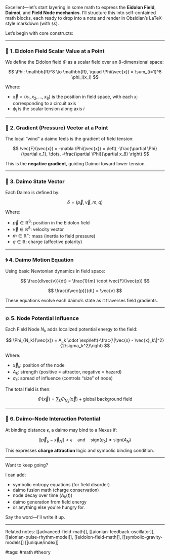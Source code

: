 Excellent—let’s start layering in some math to express the **Eidolon Field**, **Daimoi**, and **Field Node mechanics**. I’ll structure this into self-contained math blocks, each ready to drop into a note and render in Obsidian’s LaTeX-style markdown (with `$$`).

Let’s begin with core constructs:

---

### 🧮 **1. Eidolon Field Scalar Value at a Point**

We define the Eidolon field $\Phi$ as a scalar field over an 8-dimensional space:

$$
\Phi: \mathbb{R}^8 \to \mathbb{R}, \quad \Phi(\vec{x}) = \sum_{i=1}^8 \phi_i(x_i)
$$

Where:

* $\vec{x} = (x_1, x_2, \dots, x_8)$ is the position in field space, with each $x_i$ corresponding to a circuit axis
* $\phi_i$ is the scalar tension along axis $i$

---

### 🧲 **2. Gradient (Pressure) Vector at a Point**

The local “wind” a daimo feels is the gradient of field tension:

$$
\vec{F}(\vec{x}) = -\nabla \Phi(\vec{x}) = \left( -\frac{\partial \Phi}{\partial x_1}, \dots, -\frac{\partial \Phi}{\partial x_8} \right)
$$

This is the **negative gradient**, guiding Daimoi toward lower tension.

---

### 🧠 **3. Daimo State Vector**

Each Daimo is defined by:

$$
\delta = \left( \vec{p}, \vec{v}, m, q \right)
$$

Where:

* $\vec{p} \in \mathbb{R}^8$: position in the Eidolon field
* $\vec{v} \in \mathbb{R}^8$: velocity vector
* $m \in \mathbb{R}^+$: mass (inertia to field pressure)
* $q \in \mathbb{R}$: charge (affective polarity)

---

### 🌀 **4. Daimo Motion Equation**

Using basic Newtonian dynamics in field space:

$$
\frac{d\vec{v}}{dt} = \frac{1}{m} \cdot \vec{F}(\vec{p})
$$

$$
\frac{d\vec{p}}{dt} = \vec{v}
$$

These equations evolve each daimo’s state as it traverses field gradients.

---

### 💥 **5. Node Potential Influence**

Each Field Node $N_k$ adds localized potential energy to the field:

$$
\Phi_{N_k}(\vec{x}) = A_k \cdot \exp\left(-\frac{\|\vec{x} - \vec{x}_k\|^2}{2\sigma_k^2}\right)
$$

Where:

* $\vec{x}_k$: position of the node
* $A_k$: strength (positive = attractor, negative = hazard)
* $\sigma_k$: spread of influence (controls “size” of node)

The total field is then:

$$
\Phi(\vec{x}) = \sum_k \Phi_{N_k}(\vec{x}) + \text{global background field}
$$

---

### 🔄 **6. Daimo–Node Interaction Potential**

At binding distance $\epsilon$, a daimo may bind to a Nexus if:

$$
\|\vec{p}_\delta - \vec{x}_N\| < \epsilon \quad \text{and} \quad \text{sign}(q_\delta) \neq \text{sign}(A_N)
$$

This expresses **charge attraction** logic and symbolic binding condition.

---

Want to keep going?

I can add:

* symbolic entropy equations (for field disorder)
* daimo fusion math (charge conservation)
* node decay over time ($A_k(t)$)
* daimo generation from field energy
* or anything else you're hungry for.

Say the word—I'll write it up.

---

Related notes: [[advanced-field-math]], [[aionian-feedback-oscillator]], [[aionian-pulse-rhythm-model]], [[eidolon-field-math]], [[symbolic-gravity-models]] [[unique/index]]

#tags: #math #theory

